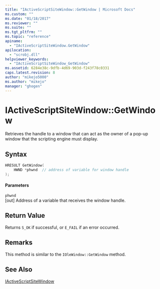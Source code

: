 ```yaml
---
title: "IActiveScriptSiteWindow::GetWindow | Microsoft Docs"
ms.custom: ""
ms.date: "01/18/2017"
ms.reviewer: ""
ms.suite: ""
ms.tgt_pltfrm: ""
ms.topic: "reference"
apiname: 
  - "IActiveScriptSiteWindow.GetWindow"
apilocation: 
  - "scrobj.dll"
helpviewer_keywords: 
  - "IActiveScriptSiteWindow_GetWindow"
ms.assetid: 6284e38c-9dfb-4d69-903d-f243f78c0331
caps.latest.revision: 8
author: "mikejo5000"
ms.author: "mikejo"
manager: "ghogen"
---
```

# IActiveScriptSiteWindow::GetWindow
Retrieves the handle to a window that can act as the owner of a pop-up window that the scripting engine must display.  
  
## Syntax  
  
```cpp
HRESULT GetWindow(  
    HWND *phwnd  // address of variable for window handle  
);  
```  
  
#### Parameters  
 `phwnd`  
 [out] Address of a variable that receives the window handle.  
  
## Return Value  
 Returns `S_OK` if successful, or `E_FAIL` if an error occurred.  
  
## Remarks  
 This method is similar to the `IOleWindow::GetWindow` method.  
  
## See Also  
 [IActiveScriptSiteWindow](../../winscript/reference/iactivescriptsitewindow.md)
